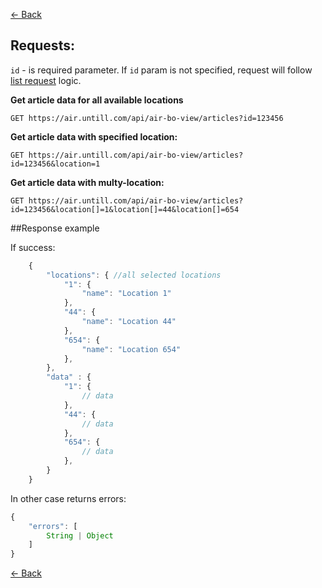 [← Back](README.md)

## Requests:

`id` - is required parameter. If `id` param is not specified, request will follow [list request](List.md) logic.

**Get article data for all available locations**
```
GET https://air.untill.com/api/air-bo-view/articles?id=123456
```

**Get article data with specified location:**

```
GET https://air.untill.com/api/air-bo-view/articles?id=123456&location=1
```

**Get article data with multy-location:**

```
GET https://air.untill.com/api/air-bo-view/articles?id=123456&location[]=1&location[]=44&location[]=654
```

##Response example

If success:

```javascript
    {
        "locations": { //all selected locations
            "1": {
                "name": "Location 1"
            },
            "44": {
                "name": "Location 44"
            },
            "654": {
                "name": "Location 654"
            },
        },
        "data" : {
            "1": {
                // data
            },
            "44": {
                // data
            },
            "654": {
                // data
            },
        }
    }
```

In other case returns errors:

```javascript
{
    "errors": [
        String | Object
    ]
}
```

[← Back](README.md)
